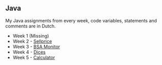 ## Java

My Java assignments from every week, code variables, statements and comments are in Dutch.

- Week 1 (Missing)
- Week 2 - [Sellprice](https://github.com/JelleStek/Java/blob/Main/src/com/company/W2Verkoopprijs.java)
- Week 3 - [BSA Monitor](https://github.com/JelleStek/Java/blob/Main/src/com/company/W3BSAMonitor.java)
- Week 4 - [Dices](https://github.com/JelleStek/Java/blob/Main/src/com/company/W4DobbelSteen.java)
- Week 5 - [Calculator](https://github.com/JelleStek/Java/blob/Main/src/com/company/W5Calculator.java)

